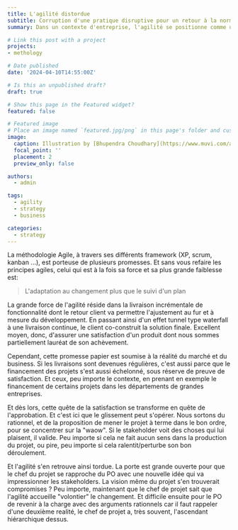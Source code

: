 ```yaml
---
title: L'agilité distordue
subtitle: Corruption d'une pratique disruptive pour un retour à la normale
summary: Dans un contexte d'entreprise, l'agilité se positionne comme une méthodologie disruptive. Ré-organiser le rapport à produit, échelonner la livraison, prendre en compte le retour client, repenser l'organisation des équipes. Tant de promesses dont la soliditité dépend, inéluctabilement, de ceux à qui on le vend.

# Link this post with a project
projects:
- methology

# Date published
date: '2024-04-10T14:55:00Z'

# Is this an unpublished draft?
draft: true

# Show this page in the Featured widget?
featured: false

# Featured image
# Place an image named `featured.jpg/png` in this page's folder and customize its options here.
image:
  caption: Illustration by [Bhupendra Choudhary](https://www.muvi.com/author-blog.html?u=sreejatamuvi-com)
  focal_point: ''
  placement: 2
  preview_only: false

authors:
  - admin

tags:
  - agility
  - strategy
  - business

categories:
  - strategy
---
```


La méthodologie Agile, à travers ses différents framework (XP, scrum, kanban ...), est porteuse de plusieurs promesses. Et sans vous refaire les principes agiles, celui qui est à la fois sa force et sa plus grande faiblesse est: 

> L'adaptation au changement plus que le suivi d'un plan

La grande force de l'agilité réside dans la livraison incrémentale de fonctionnalité dont le retour client va permettre l'ajustement au fur et à mesure du développement. En passant ainsi d'un effet tunnel type waterfall à une livraison continue, le client co-construit la solution finale. Excellent moyen, donc, d'assurer une satisfaction d'un produit dont nous sommes partiellement lauréat de son achèvement.

Cependant, cette promesse papier est soumise à la réalité du marché et du business. Si les livraisons sont devenues régulières, c'est aussi parce que le financement des projets s'est aussi échelonné, sous réserve de preuve de satisfaction. Et ceux, peu importe le contexte, en prenant en exemple le financement de certains projets dans les départements de grandes entreprises. 

Et dès lors, cette quête de la satisfaction se transforme en quête de l'approbation. Et c'est ici que le glissement peut s'opérer. Nous sortons du rationnel, et de la proposition de mener le projet à terme dans le bon ordre, pour se concentrer sur la "waow". Si le stakeholder voit des choses qui lui plaisent, il valide. Peu importe si cela ne fait aucun sens dans la production du projet, ou pire, peu importe si cela ralentit/perturbe son bon déroulement.

Et l'agilité s'en retrouve ainsi tordue. La porte est grande ouverte pour que le chef du projet se rapproche du PO avec une nouvelle idée qui va impressionner les stakeholders. La vision même du projet s'en trouverait compromises ? Peu importe, maintenant que le chef de projet sait que l'agilité accueille "volontier" le changement.
Et difficile ensuite pour le PO de revenir à la charge avec des arguments rationnels car il faut rappeler d'une deuxième realité, le chef de projet a, très souvent, l'ascendant hiérarchique dessus.